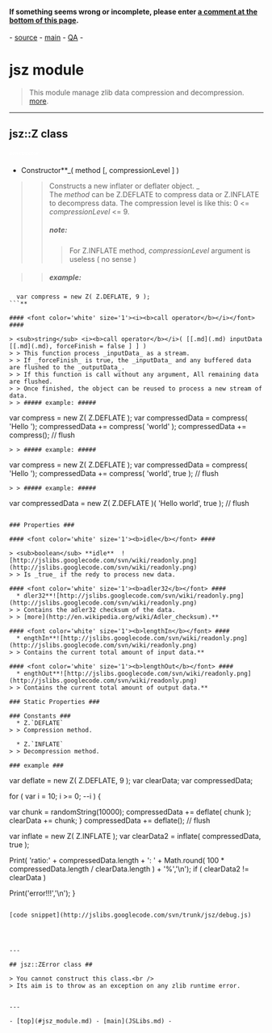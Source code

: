 <b>If something seems wrong or incomplete, please enter <a href='#commentform.md'>a comment at the bottom of this page</a>.</b><br /><br />- [source](http://jslibs.googlecode.com/svn/trunk/./src/jsz/) - [main](JSLibs.md) - [QA](http://jslibs.googlecode.com/svn/trunk/./src/jsz/qa.js) -
# jsz module #

> This module manage zlib data compression and decompression. [more](http://en.wikipedia.org/wiki/Zlib).



---

## jsz::Z class ##

#### <font color='white' size='1'><i><b>constructor</b></i></font> ####
  * Constructor**_( method [, compressionLevel ] )
> > Constructs a new inflater or deflater object.
> >_<br />
> > The _method_ can be Z.DEFLATE to compress data or Z.INFLATE to decompress data.
> > The compression level is like this: 0 <= _compressionLevel_ <= 9.
> > ##### note: #####
> > > For Z.INFLATE method, _compressionLevel_ argument is useless ( no sense )

> > ##### example: #####
```
  var compress = new Z( Z.DEFLATE, 9 );
```**

#### <font color='white' size='1'><i><b>call operator</b></i></font> ####

> <sub>string</sub> <i><b>call operator</b></i>( [[.md](.md) inputData [[.md](.md), forceFinish = false ] ] )
> > This function process _inputData_ as a stream.
> > If _forceFinish_ is true, the _inputData_ and any buffered data are flushed to the _outputData_.
> > If this function is call without any argument, All remaining data are flushed.
> > Once finished, the object can be reused to process a new stream of data.
> > ##### example: #####
```
  var compress = new Z( Z.DEFLATE );
  var compressedData = compress( 'Hello ');
  compressedData += compress( 'world' );
  compressedData += compress(); // flush
```
> > ##### example: #####
```
  var compress = new Z( Z.DEFLATE );
  var compressedData = compress( 'Hello ');
  compressedData += compress( 'world', true ); // flush
```
> > ##### example: #####
```
  var compressedData = new Z( Z.DEFLATE )( 'Hello world', true ); // flush
```

### Properties ###

#### <font color='white' size='1'><b>idle</b></font> ####

> <sub>boolean</sub> **idle**  ![http://jslibs.googlecode.com/svn/wiki/readonly.png](http://jslibs.googlecode.com/svn/wiki/readonly.png)
> > Is _true_ if the redy to process new data.

#### <font color='white' size='1'><b>adler32</b></font> ####
  * dler32**![http://jslibs.googlecode.com/svn/wiki/readonly.png](http://jslibs.googlecode.com/svn/wiki/readonly.png)
> > Contains the adler32 checksum of the data.
> > [more](http://en.wikipedia.org/wiki/Adler_checksum).**

#### <font color='white' size='1'><b>lengthIn</b></font> ####
  * engthIn**![http://jslibs.googlecode.com/svn/wiki/readonly.png](http://jslibs.googlecode.com/svn/wiki/readonly.png)
> > Contains the current total amount of input data.**

#### <font color='white' size='1'><b>lengthOut</b></font> ####
  * engthOut**![http://jslibs.googlecode.com/svn/wiki/readonly.png](http://jslibs.googlecode.com/svn/wiki/readonly.png)
> > Contains the current total amount of output data.**

### Static Properties ###

### Constants ###
  * Z.`DEFLATE`
> > Compression method.

  * Z.`INFLATE`
> > Decompression method.

### example ###
```
var deflate = new Z( Z.DEFLATE, 9 );
var clearData;
var compressedData;

for ( var i = 10; i >= 0; --i ) {

   var chunk = randomString(10000);
   compressedData += deflate( chunk );
   clearData += chunk;
}
compressedData += deflate(); // flush


var inflate = new Z( Z.INFLATE );
var clearData2 = inflate( compressedData, true );

Print( 'ratio:' + compressedData.length + ': ' + Math.round( 100 * compressedData.length / clearData.length ) + '%','\n');
if ( clearData2 != clearData )

   Print('error!!!','\n');
}
```

[code snippet](http://jslibs.googlecode.com/svn/trunk/jsz/debug.js)




---

## jsz::ZError class ##

> You cannot construct this class.<br />
> Its aim is to throw as an exception on any zlib runtime error.


---

- [top](#jsz_module.md) - [main](JSLibs.md) -
